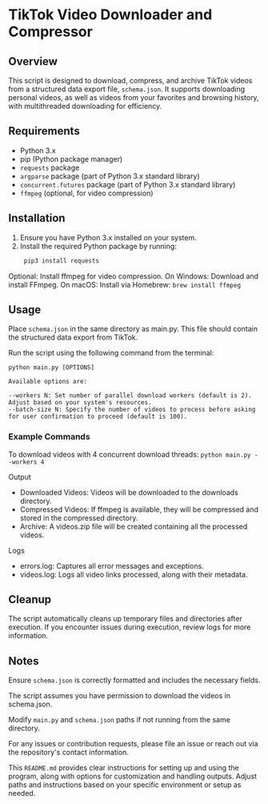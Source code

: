 # TikTok Video Downloader and Compressor

## Overview

This script is designed to download, compress, and archive TikTok videos from a structured data export file, `schema.json`. It supports downloading personal videos, as well as videos from your favorites and browsing history, with multithreaded downloading for efficiency.

## Requirements

- Python 3.x
- pip (Python package manager)
- `requests` package
- `argparse` package (part of Python 3.x standard library)
- `concurrent.futures` package (part of Python 3.x standard library)
- `ffmpeg` (optional, for video compression)

## Installation

1. Ensure you have Python 3.x installed on your system.
2. Install the required Python package by running:
   ```bash
    pip3 install requests
    ```


Optional: Install ffmpeg for video compression.
On Windows: Download and install FFmpeg.
On macOS: Install via Homebrew: `brew install ffmpeg`

## Usage

Place `schema.json` in the same directory as main.py. This file should contain the structured data export from TikTok.

Run the script using the following command from the terminal:

```
python main.py [OPTIONS]

Available options are:

--workers N: Set number of parallel download workers (default is 2). Adjust based on your system's resources.
--batch-size N: Specify the number of videos to process before asking for user confirmation to proceed (default is 100).
```

### Example Commands

To download videos with 4 concurrent download threads:
`python main.py --workers 4`

Output

- Downloaded Videos: Videos will be downloaded to the downloads directory.
- Compressed Videos: If ffmpeg is available, they will be compressed and stored in the compressed directory.
- Archive: A videos.zip file will be created containing all the processed videos.

Logs
- errors.log: Captures all error messages and exceptions.
- videos.log: Logs all video links processed, along with their metadata.

## Cleanup

The script automatically cleans up temporary files and directories after execution. If you encounter issues during execution, review logs for more information.

## Notes

Ensure `schema.json` is correctly formatted and includes the necessary fields.

The script assumes you have permission to download the videos in schema.json.

Modify `main.py` and `schema.json` paths if not running from the same directory.

For any issues or contribution requests, please file an issue or reach out via the repository's contact information.

This `README.md` provides clear instructions for setting up and using the program, along with options for customization and handling outputs. Adjust paths and instructions based on your specific environment or setup as needed.
